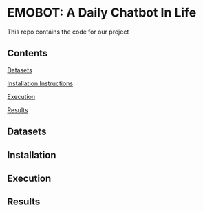 # EMOBOT: A Daily Chatbot In Life
This repo contains the code for our project
## Contents
[Datasets](##Datasets)

[Installation Instructions](##Installation)

[Execution](##Execution)

[Results](##Results)
## Datasets
## Installation
## Execution
## Results

